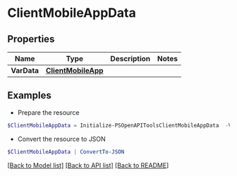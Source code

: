 # ClientMobileAppData
## Properties

Name | Type | Description | Notes
------------ | ------------- | ------------- | -------------
**VarData** | [**ClientMobileApp**](ClientMobileApp.md) |  | 

## Examples

- Prepare the resource
```powershell
$ClientMobileAppData = Initialize-PSOpenAPIToolsClientMobileAppData  -VarData null
```

- Convert the resource to JSON
```powershell
$ClientMobileAppData | ConvertTo-JSON
```

[[Back to Model list]](../README.md#documentation-for-models) [[Back to API list]](../README.md#documentation-for-api-endpoints) [[Back to README]](../README.md)

